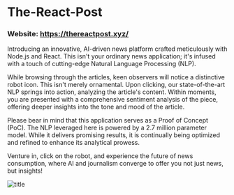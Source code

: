# The-React-Post
### Website: https://thereactpost.xyz/
Introducing an innovative, AI-driven news platform crafted meticulously with Node.js and React. This isn't your ordinary news application; it's infused with a touch of cutting-edge Natural Language Processing (NLP).

While browsing through the articles, keen observers will notice a distinctive robot icon. This isn't merely ornamental. Upon clicking, our state-of-the-art NLP springs into action, analyzing the article's content. Within moments, you are presented with a comprehensive sentiment analysis of the piece, offering deeper insights into the tone and mood of the article.

Please bear in mind that this application serves as a Proof of Concept (PoC). The NLP leveraged here is powered by a 2.7 million parameter model. While it delivers promising results, it is continually being optimized and refined to enhance its analytical prowess.

Venture in, click on the robot, and experience the future of news consumption, where AI and journalism converge to offer you not just news, but insights!
<br>

![title](https://i.imgur.com/fXgl9oo.png)
